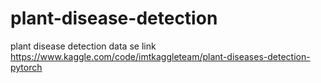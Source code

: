 # plant-disease-detection
plant disease detection
data se link   https://www.kaggle.com/code/imtkaggleteam/plant-diseases-detection-pytorch
